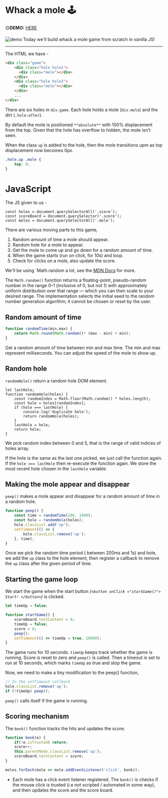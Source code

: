 # Whack a mole 🕹️
🟡**DEMO:** [HERE](https://mitzelldone.github.io/JavaScript30/The%2030%20Projects/30%20-%20Whack%20A%20Mole/index.html)

![demo](https://github.com/Mitzelldone/JavaScript30/blob/main/The%2030%20Projects/30%20-%20Whack%20A%20Mole/images/30.demo.gif)
Today we'll build whack a mole game from scratch in vanilla JS!

---

The HTML we have -

```HTML
<div class="game">
    <div class="hole hole1">
      <div class="mole"></div>
    </div>
    <div class="hole hole2">
      <div class="mole"></div>
    </div>
    ...
</div>
```

There are six holes in `div.game`. Each hole holds a mole (`div.mole`) and the dirt (`.hole:after`).

By default the mole is positioned `**absolute**` with 100% displacement from the top. Given that the hole has overflow to hidden, the mole isn't seen.

When the class `up` is added to the hole, then the mole transitions upm as top displacement now becomes 0px.

```css
.hole.up .mole {
	top: 0;
}
```

# JavaScript

The JS given to us -

```
const holes = document.querySelectorAll('.score');
const scoreBoard = document.querySelector('.score');
const moles = document.querySelectorAll('.mole');
```

There are various moving parts to this game,

1. Random amount of time a mole should appear.
2. Random hole for a mole to appear.
3. Get the mole to come up and go down for a random amount of time.
4. When the game starts (run on click, for 10s) and loop.
5. Check for clicks on a mole, also update the score.

We'll be using `Math.random a lot, see the [MDN Docs](https://developer.mozilla.org/en-US/docs/Web/JavaScript/Reference/Global_Objects/Math/random) for more.

The `Math.random()` function returns a floating-point, pseudo-random number in the range 0–1 (inclusive of 0, but not 1) with approximately uniform distribution over that range — which you can then scale to your desired range. The implementation selects the initial seed to the random number generation algorithm; it cannot be chosen or reset by the user.

## Random amount of time

```Javascript
function randomTime(min,max) {
    return Math.round(Math.random()* (max - min) + min);
}
```

Get a random amount of time between min and max time. The min and max represent milliseconds. You can adjust the speed of the mole to show up.

## Random hole

`randomHole()` return a random hole DOM element.

```
let lastHole;
function randomHole(holes) {
    const randomIndex = Math.floor(Math.random() * holes.length);
    const hole = holes[randomIndex];
    if (hole === lastHole) {
        console.log('duplicate hole');
        return randomHole(holes);
    }
    lastHole = hole;
    return hole;
}
```

We pick random index between 0 and 5, that is the range of valid indices of holes array.

If the hole is the same as the last one picked, we just call the function again. If the `hole === lastHole` then re-execute the function again. We store the most recent hole chosen in the `lastHole` variable.

## Making the mole appear and disappear

`peep()` makes a mole appear and disappear for a random amount of time in a random hole.

```Javascript
function peep() {
    const time = randomTime(200, 1000);
    const hole = randomHole(holes);
    hole.classList.add('up');
    setTimeout(() => {
        hole.classList.remove('up');
    }, time);
}
```

Once we pick the random time period ( between 200ms and 1s) and hole, we add the `up` class to the hole element, then register a callback to remove the `up` class after the given period of time.

## Starting the game loop

We start the game when the start button _(`<button onClick ="startGame()"> Start! </button>`)_ is clicked.

```Javascript
let timeUp = false;

function startGame() {
    scoreBoard.textContent = 0;
    timeUp = false;
    score = 0;
    peep();
    setTimeout(() => timeUp = true, 10000);
}
```

The game runs for 10 seconds. `timeUp` keeps track whether the game is running. Score is reset to zero and `peep()` is called. Then a timeout is set to run at 10 seconds, which marks `timeUp` as true and stop the game.

Now, we need to make a tiny modification to the peep() function,

```Javascript
// In the setTimeout callback
hole.classList.remove('up');
if (!timeUp) peep();
```

`peep()` calls itself if the game is running.

## Scoring mechanism

The `bonk()` function tracks the hits and updates the score.

```Javascript
function bonk(e) {
    if(!e.isTrusted) return;
    score++;
    this.parentNode.classList.remove('up');
    scoreBoard.textContent = score;
}

moles.forEach(mole => mole.addEventListener('click', bonk));
```

- Each mole has a click event listener registered. The `bonk()` is checks if the mouse click is trusted (i.e not scripted / automated in some way), and then updates the score and the score board.
